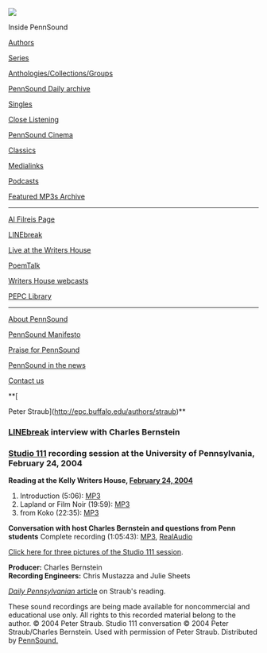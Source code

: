 ![](PennSound_flat.gif)

  

  
  

Inside PennSound

[Authors](authors.php)

[Series](series.php)

[Anthologies/Collections/Groups](anthologies.php)

[PennSound Daily archive](http://writing.upenn.edu/pennsound/daily)

[Singles](http://writing.upenn.edu/pennsound/singles)

[Close Listening](Close-Listening.php)

[PennSound Cinema](video.php)

[Classics](classics.php)

[Medialinks](http://writing.upenn.edu/wh/multimedia/medialinks/index.php)

[Podcasts](http://writing.upenn.edu/pennsound/podcasts.php)

[Featured MP3s Archive](featured-resources-archive.php)

------------------------------------------------------------------------

[Al Filreis Page](Filreis.html)

[LINEbreak](LINEbreak.html)

[Live at the Writers House](http://writing.upenn.edu/%7Ewh/involved/series/live/)

[PoemTalk](http://jacket2.org/content/poem-talk)

[Writers House webcasts](http://writing.upenn.edu/%7Ewh/webcasts/)

[PEPC
Library](http://writing.upenn.edu/pepc/contents.html)

------------------------------------------------------------------------

[About PennSound](http://writing.upenn.edu/pennsound/about.php)

[PennSound Manifesto](http://writing.upenn.edu/pennsound/manifesto.php)

<span class="quoted1">[Praise for PennSound](http://writing.upenn.edu/pennsound/praise.php)</span>

[PennSound in the news](http://writing.upenn.edu/pennsound/news)

[Contact us](mailto:pennsound@writing.upenn.edu)

**[  
  
Peter Straub](http://epc.buffalo.edu/authors/straub)**

### [LINEbreak](http://writing.upenn.edu/pennsound/x/LINEbreak.html) interview with Charles Bernstein

### [Studio 111](http://writing.upenn.edu/pennsound/x/Close-Listening.php) recording session at the University of Pennsylvania, February 24, 2004

**Reading at the Kelly Writers House, [February 24, 2004](http://www.writing.upenn.edu/%7Ewh/calendar/0204.html#24)**

1.  Introduction (5:06): [MP3](http://media.sas.upenn.edu/pennsound/authors/Straub/Studio-111/Straub-Peter_01_Intro-Bernstein_KWH-UPenn_2-24-04.mp3)
2.  Lapland or Film Noir (19:59): [MP3](http://media.sas.upenn.edu/pennsound/authors/Straub/Studio-111/Straub-Peter_02_Lapland-Or-Film-Noir_KWH-UPenn_2-24-04.mp3)
3.  from Koko (22:35): [MP3](http://media.sas.upenn.edu/pennsound/authors/Straub/Studio-111/Straub-Peter_03_From-Koko_KWH-UPenn_2-24-04.mp3)

**Conversation with host Charles Bernstein and questions from Penn students**
Complete recording (1:05:43): [MP3](http://media.sas.upenn.edu/pennsound/authors/Straub/Studio-111/Straub-Peter_Studio111-Q-and-A_UPenn_2-24-04.mp3), [RealAudio](http://media.sas.upenn.edu/pennsound/authors/Straub/Studio-111/Straub-Peter_Studio111-Q&A_UPenn_2-24-04.rm)

[Click here for three pictures of the Studio 111 session](http://writing.upenn.edu/pennsound/x/images/Straub/Straub-pix.html).

**Producer:** Charles Bernstein  
**Recording Engineers:** Chris Mustazza and Julie Sheets

[*Daily Pennsylvanian* article](http://writing.upenn.edu/pennsound/x/articles/Straub-dp.html) on Straub's reading.

These sound recordings are being made available for noncommercial and educational
use only. All rights to this recorded material belong to the author. © 2004
Peter Straub. Studio 111 conversation
© 2004 Peter Straub/Charles Bernstein. Used with permission
of Peter Straub. Distributed by [PennSound.](../index.html)
